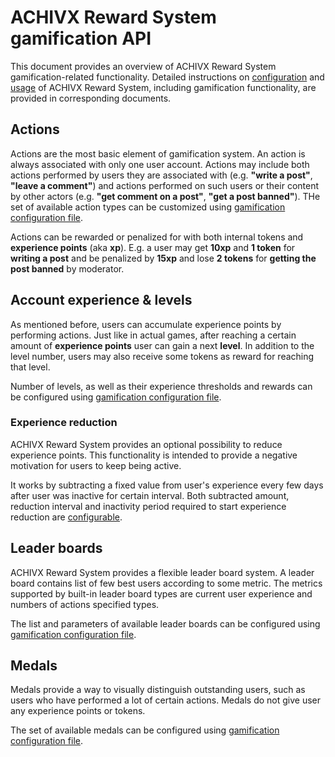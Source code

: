 # ACHIVX Reward System gamification API

This document provides an overview of ACHIVX Reward System gamification-related functionality.
Detailed instructions on [configuration](./configuration.md) and [usage](./integration.md) of ACHIVX Reward System, including gamification functionality, are provided in corresponding documents.

## Actions

Actions are the most basic element of gamification system.
An action is always associated with only one user account.
Actions may include both actions performed by users they are associated with (e.g. **"write a post"**, **"leave a comment"**) and actions performed on such users or their content by other actors (e.g. **"get comment on a post"**, **"get a post banned"**).
THe set of available action types can be customized using [gamification configuration file](./configuration.md#actions).

Actions can be rewarded or penalized for with both internal tokens and **experience points** (aka **xp**).
E.g. a user may get **10xp** and **1 token** for **writing a post** and be penalized by **15xp** and lose **2 tokens** for **getting the post banned** by moderator.

## Account experience & levels

As mentioned before, users can accumulate experience points by performing actions.
Just like in actual games, after reaching a certain amount of **experience points** user can gain a next **level**.
In addition to the level number, users may also receive some tokens as reward for reaching that level.

Number of levels, as well as their experience thresholds and rewards can be configured using [gamification configuration file](./configuration.md#levels).

### Experience reduction

ACHIVX Reward System provides an optional possibility to reduce experience points.
This functionality is intended to provide a negative motivation for users to keep being active.

It works by subtracting a fixed value from user's experience every few days after user was inactive for certain interval.
Both subtracted amount, reduction interval and inactivity period required to start experience reduction are [configurable](./configuration.md#xp-reduction).

## Leader boards

ACHIVX Reward System provides a flexible leader board system.
A leader board contains list of few best users according to some metric.
The metrics supported by built-in leader board types are current user experience and numbers of actions specified types.

The list and parameters of available leader boards can be configured using [gamification configuration file](./configuration.md#leader-boards).

## Medals

Medals provide a way to visually distinguish outstanding users, such as users who have performed a lot of certain actions.
Medals do not give user any experience points or tokens.

The set of available medals can be configured using [gamification configuration file](./configuration.md#medals).
